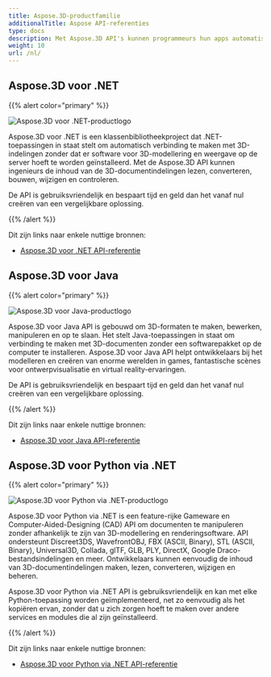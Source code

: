 ```yaml
---
title: Aspose.3D-productfamilie
additionalTitle: Aspose API-referenties
type: docs
description: Met Aspose.3D API's kunnen programmeurs hun apps automatisch verbinden met 3D-formaten zonder dat er software voor 3D-modellering en -rendering op de server hoeft te worden geïnstalleerd. De Aspose.3D API's vergemakkelijken het lezen, converteren, bouwen, wijzigen en controleren van de inhoud van de 3D-documentformaten door ingenieurs.
weight: 10
url: /nl/
---
```


## Aspose.3D voor .NET

{{% alert color="primary" %}} 

![Aspose.3D voor .NET-productlogo](../home_1.png)

Aspose.3D voor .NET is een klassenbibliotheekproject dat .NET-toepassingen in staat stelt om automatisch verbinding te maken met 3D-indelingen zonder dat er software voor 3D-modellering en weergave op de server hoeft te worden geïnstalleerd. Met de Aspose.3D API kunnen ingenieurs de inhoud van de 3D-documentindelingen lezen, converteren, bouwen, wijzigen en controleren.

De API is gebruiksvriendelijk en bespaart tijd en geld dan het vanaf nul creëren van een vergelijkbare oplossing.

{{% /alert %}} 

Dit zijn links naar enkele nuttige bronnen:
- [Aspose.3D voor .NET API-referentie](/3d/nl/net/)

## Aspose.3D voor Java

{{% alert color="primary" %}} 

![Aspose.3D voor Java-productlogo](../home_2.png)

Aspose.3D voor Java API is gebouwd om 3D-formaten te maken, bewerken, manipuleren en op te slaan. Het stelt Java-toepassingen in staat om verbinding te maken met 3D-documenten zonder een softwarepakket op de computer te installeren. Aspose.3D voor Java API helpt ontwikkelaars bij het modelleren en creëren van enorme werelden in games, fantastische scènes voor ontwerpvisualisatie en virtual reality-ervaringen.

De API is gebruiksvriendelijk en bespaart tijd en geld dan het vanaf nul creëren van een vergelijkbare oplossing.

{{% /alert %}} 


Dit zijn links naar enkele nuttige bronnen:
- [Aspose.3D voor Java API-referentie](/3d/java/)

## Aspose.3D voor Python via .NET

{{% alert color="primary" %}} 

![Aspose.3D voor Python via .NET-productlogo](../home_3.png)

Aspose.3D voor Python via .NET is een feature-rijke Gameware en Computer-Aided-Designing (CAD) API om documenten te manipuleren zonder afhankelijk te zijn van 3D-modellering en renderingsoftware. API ondersteunt Discreet3DS, WavefrontOBJ, FBX (ASCII, Binary), STL (ASCII, Binary), Universal3D, Collada, glTF, GLB, PLY, DirectX, Google Draco-bestandsindelingen en meer. Ontwikkelaars kunnen eenvoudig de inhoud van 3D-documentindelingen maken, lezen, converteren, wijzigen en beheren.

Aspose.3D voor Python via .NET API is gebruiksvriendelijk en kan met elke Python-toepassing worden geïmplementeerd, net zo eenvoudig als het kopiëren ervan, zonder dat u zich zorgen hoeft te maken over andere services en modules die al zijn geïnstalleerd.

{{% /alert %}} 


Dit zijn links naar enkele nuttige bronnen:
- [Aspose.3D voor Python via .NET API-referentie](/3d/python-net/)


